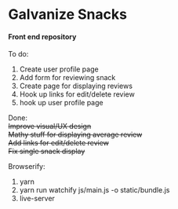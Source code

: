 # Galvanize Snacks 
#### Front end repository

To do:  

1. Create user profile page
1. Add form for reviewing snack
1. Create page for displaying reviews
1. Hook up links for edit/delete review  
1. hook up user profile page  


Done:  
~~Improve visual/UX design~~  
~~Mathy stuff for displaying average review~~  
~~Add links for edit/delete review~~  
~~Fix single snack display~~  


Browserify:
1. yarn 
1. yarn run watchify js/main.js -o static/bundle.js
1. live-server
